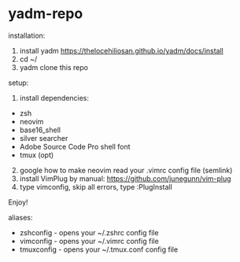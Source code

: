 # yadm-repo

installation:

1) install yadm
https://thelocehiliosan.github.io/yadm/docs/install
2) cd ~/
3) yadm clone this repo

setup:

1) install dependencies:
- zsh
- neovim
- base16_shell
- silver searcher
- Adobe Source Code Pro shell font
- tmux (opt)

2) google how to make neovim read your .vimrc config file (semlink)
3) install VimPlug by manual: https://github.com/junegunn/vim-plug
4) type vimconfig, skip all errors, type :PlugInstall

Enjoy!

aliases:

- zshconfig - opens your ~/.zshrc config file
- vimconfig - opens your ~/.vimrc config file
- tmuxconfig - opens your ~/.tmux.conf config file
